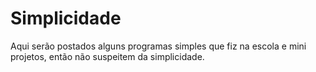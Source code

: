 # Simplicidade
Aqui serão postados alguns programas simples que fiz na escola e mini projetos, então não suspeitem da simplicidade.
